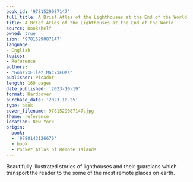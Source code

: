```yaml
---
book_id: '9781529087147'
full_title: A Brief Atlas of the Lighthouses at the End of the World
title: A Brief Atlas of the Lighthouses at the End of the World
source: Bookshelf
owned: true
isbn: '9781529087147'
language:
- English
topics:
- Reference
authors:
- "Gonz\xE1lez Mac\xEDas"
publisher: Picador
length: 160 pages
date_published: '2023-10-19'
format: Hardcover
purchase_date: '2023-10-25'
type: book
cover_filename: 9781529087147.jpg
theme: reference
location: New York
origin:
  book:
  - '9780143126676'
  - book
  - Pocket Atlas of Remote Islands
---
```

Beautifully illustrated stories of lighthouses and their guardians which transport the reader to the some of the most remote places on earth.
